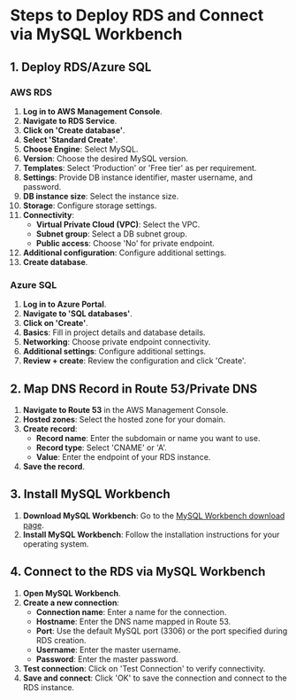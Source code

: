 # Steps to Deploy RDS and Connect via MySQL Workbench

## 1. Deploy RDS/Azure SQL

### AWS RDS
1. **Log in to AWS Management Console**.
2. **Navigate to RDS Service**.
3. **Click on 'Create database'**.
4. **Select 'Standard Create'**.
5. **Choose Engine**: Select MySQL.
6. **Version**: Choose the desired MySQL version.
7. **Templates**: Select 'Production' or 'Free tier' as per requirement.
8. **Settings**: Provide DB instance identifier, master username, and password.
9. **DB instance size**: Select the instance size.
10. **Storage**: Configure storage settings.
11. **Connectivity**: 
    - **Virtual Private Cloud (VPC)**: Select the VPC.
    - **Subnet group**: Select a DB subnet group.
    - **Public access**: Choose 'No' for private endpoint.
12. **Additional configuration**: Configure additional settings.
13. **Create database**.

### Azure SQL
1. **Log in to Azure Portal**.
2. **Navigate to 'SQL databases'**.
3. **Click on 'Create'**.
4. **Basics**: Fill in project details and database details.
5. **Networking**: Choose private endpoint connectivity.
6. **Additional settings**: Configure additional settings.
7. **Review + create**: Review the configuration and click 'Create'.

## 2. Map DNS Record in Route 53/Private DNS

1. **Navigate to Route 53** in the AWS Management Console.
2. **Hosted zones**: Select the hosted zone for your domain.
3. **Create record**:
    - **Record name**: Enter the subdomain or name you want to use.
    - **Record type**: Select 'CNAME' or 'A'.
    - **Value**: Enter the endpoint of your RDS instance.
4. **Save the record**.

## 3. Install MySQL Workbench

1. **Download MySQL Workbench**: Go to the [MySQL Workbench download page](https://dev.mysql.com/downloads/workbench/).
2. **Install MySQL Workbench**: Follow the installation instructions for your operating system.

## 4. Connect to the RDS via MySQL Workbench

1. **Open MySQL Workbench**.
2. **Create a new connection**:
    - **Connection name**: Enter a name for the connection.
    - **Hostname**: Enter the DNS name mapped in Route 53.
    - **Port**: Use the default MySQL port (3306) or the port specified during RDS creation.
    - **Username**: Enter the master username.
    - **Password**: Enter the master password.
3. **Test connection**: Click on 'Test Connection' to verify connectivity.
4. **Save and connect**: Click 'OK' to save the connection and connect to the RDS instance.
